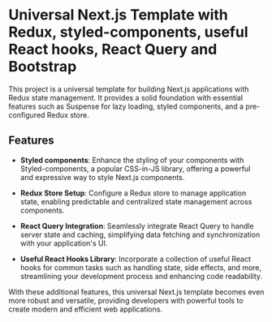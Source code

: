 # Universal Next.js Template with Redux, styled-components, useful React hooks, React Query and Bootstrap

This project is a universal template for building Next.js applications with Redux state management. It provides a solid foundation with essential features such as Suspense for lazy loading, styled components, and a pre-configured Redux store.

## Features

- **Styled components**: Enhance the styling of your components with Styled-components, a popular CSS-in-JS library, offering a powerful and expressive way to style Next.js components.

- **Redux Store Setup**: Configure a Redux store to manage application state, enabling predictable and centralized state management across components.

- **React Query Integration**: Seamlessly integrate React Query to handle server state and caching, simplifying data fetching and synchronization with your application's UI.

- **Useful React Hooks Library**: Incorporate a collection of useful React hooks for common tasks such as handling state, side effects, and more, streamlining your development process and enhancing code readability.

With these additional features, this universal Next.js template becomes even more robust and versatile, providing developers with powerful tools to create modern and efficient web applications.
